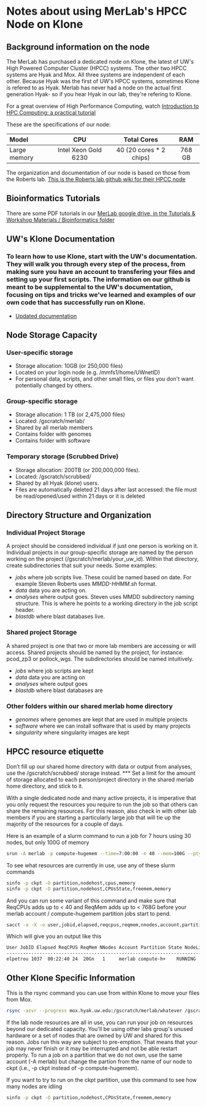# Notes about using MerLab's HPCC Node on Klone

## Background information on the node

The MerLab has purchased a dedicated node on Klone, the latest of UW's High Powered Computer Cluster (HPCC) systems. The other two HPCC systems are Hyak and Mox. All three systems are independent of each other. Because Hyak was the first of UW's HPCC systems, sometimes Klone is refered to as Hyak. Merlab has never had a node on the actual first generation Hyak- so if you hear Hyak in our lab, they're refering to Klone. 

For a great overview of High Performance Computing, watch [Introduction to HPC Computing: a practical tutorial](https://youtu.be/fkpofukvGeg)

These are the specifications of our node:

| Model                      |        CPU           | Total Cores                     | RAM                 |
|:---------------------------|:--------------------:|:-------------------------------:|:-------------------:|
| Large memory  | Intel Xeon Gold 6230 | 40 (20 cores * 2 chips) |              768 GB |



The organization and documentation of our node is based on those from the Roberts lab. [This is the Roberts lab github wiki for their HPCC node](https://github.com/RobertsLab/hyak_mox/wiki)

## Bioinformatics Tutorials

There are some PDF tutorials in our [MerLab google drive, in the Tutorials & Workshop Materials / Bioinformatics folder](https://drive.google.com/drive/u/1/folders/1TAkpMu3b0eNANPtQv67VoiDA7DF5ji6m)


## UW's Klone Documentation
### To learn how to use Klone, start with the UW's documentation. They will walk you through every step of the process, from making sure you have an account to transfering your files and setting up your first scripts. The information on our github is meant to be supplemental to the UW's documentation, focusing on tips and tricks we've learned and examples of our own code that has successfully run on Klone. 

* [Updated documentation](https://uwrc.github.io/docs/)


## Node Storage Capacity

### User-specific storage

* Storage allocation: 10GB (or 250,000 files)
* Located on your login node (e.g. /mmfs1/home/UWnetID)
* For personal data, scripts, and other small files, or files you don't want potentially changed by others.

### Group-specific storage

* Storage allocation: 1 TB (or 2,475,000 files)
* Located: /gscratch/merlab/
* Shared by all merlab members
* Contains folder with genomes
* Contains folder with software

### Temporary storage (Scrubbed Drive)

* Storage allocation: 200TB (or 200,000,000 files).
* Located: /gscratch/scrubbed/
* Shared by all Hyak (klone) users.
* Files are automatically deleted 21 days after last accessed: the file must be read/opened/used within 21 days or it is deleted

## Directory Structure and Organization

### Individual Project Storage

 A project should be considered individual if just one person is working on it. Individual projects in our group-specific storage are named by the person working on the project (/gscratch/merlab/your_uw_id). Within that directory, create subdirectories that suit your needs. Some examples:

* _jobs_ where job scripts live. These could be named based on date. For example Steven Roberts uses _MMDD-HHMM.sh_ format.
* _data_ data you are acting on.
* _analyses_ where output goes. Steven uses MMDD subdirectory naming structure. This is where he points to a working directory in the job script header.
* _blastdb_ where blast databases live.

### Shared project Storage

A shared project is one that two or more lab members are accessing or will access. Shared projects should be named by the project, for instance: pcod_zp3 or pollock_wgs. The subdirectories should be named intuitively.

* _jobs_ where job scripts are kept
* _data_ data you are acting on
* _analyses_ where output goes
* _blastdb_ where blast databases are

### Other folders within our shared merlab home directory

* _genomes_ where genomes are kept that are used in multiple projects
* _software_ where we can install software that is used by many projects
* _singularity_ where singularity images are kept

## HPCC resource etiquette

Don’t fill up our shared home directory with data or output from analyses, use the /gscratch/scrubbed/ storage instead.
*** Set a limit for the amount of storage allocated to each person/project directory in the shared merlab home directory, and stick to it.

With a single dedicated node and many active projects, it is imperative that you only request the resources you require to run the job so that others can share the remaining resources. For this reason, also check in with other lab members if you are starting a particularly large job that will tie up the majority of the resources for a couple of days.

Here is an example of a slurm command to run a job for 7 hours using 30 nodes, but only 100G of memory

```bash
srun -A merlab -p compute-hugemem --time=7:00:00 -n 40 --mem=100G --pty $0
```

To see what resources are currently in use, use any of these slurm commands

```bash
sinfo -p ckpt -O partition,nodehost,cpus,memory
sinfo -p ckpt -O partition,nodehost,CPUsState,freemem,memory
```

And you can run some variant of this command and make sure that ReqCPUs adds up to < 40 and ReqMem adds up to < 768G before your merlab account / compute-hugemem partition jobs start to pend. 

```bash
sacct -a -X -o user,jobid,elapsed,reqcpus,reqmem,nnodes,account,partition,state,node -A merlab -s running,pending
```

Which will give you an output like this

```bash 
User JobID Elapsed ReqCPUS ReqMem NNodes Account Partition State NodeList
---------------------------------------------------------------------------------
elpetrou 1037  00:22:40 24  20Gn   1     merlab compute-h+    RUNNING     n3077
```

## Other Klone Specific Information

This is the rsync command you can use from within Klone to move your files from Mox.

```bash
rsync -azvr --progress mox.hyak.uw.edu:/gscratch/merlab/whatever /gscratch/merlab/whatever
```

If the lab node resources are all in use, you can run your job on resources beyond our dedicated capacity. You'll be using other labs group's unused hardware or a set of nodes that are owned by UW and shared for this reason.  Jobs run this way are subject to pre-emption. That means that your job may never finish or it may be interrupted and not be able restart properly. To run a job on a partition that we do not own, use the same account (-A merlab) but change the partion from the name of our node to ckpt (i.e., -p ckpt instead of -p compute-hugemem).

If you want to try to run on the ckpt partition, use this command to see how many nodes are idling

```bash
sinfo -p ckpt -O partition,nodehost,CPUsState,freemem,memory
```
